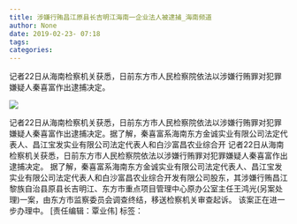 ```yaml
---
title: 涉嫌行贿昌江原县长吉明江海南一企业法人被逮捕_海南频道
author: None
date: 2019-02-23- 07:18
tags: 
categories: 
---
```

记者22日从海南检察机关获悉，日前东方市人民检察院依法以涉嫌行贿罪对犯罪嫌疑人秦喜富作出逮捕决定。
<!-- more -->
                
<img align="center" border="0" src="http://p2.ifengimg.com/a/2016/0810/204c433878d5cf9size1_w16_h16.png" />
                
            
记者22日从海南检察机关获悉，日前东方市人民检察院依法以涉嫌行贿罪对犯罪嫌疑人秦喜富作出逮捕决定。据了解，秦喜富系海南东方金诚实业有限公司法定代表人、昌江宝发实业有限公司法定代表人和白沙富昌农业综合开
记者22日从海南检察机关获悉，日前东方市人民检察院依法以涉嫌行贿罪对犯罪嫌疑人秦喜富作出逮捕决定。
据了解，秦喜富系海南东方金诚实业有限公司法定代表人、昌江宝发实业有限公司法定代表人和白沙富昌农业综合开发有限公司股东，其涉嫌行贿昌江黎族自治县原县长吉明江、东方市重点项目管理中心原办公室主任王鸿光(另案处理)一案，由东方市监察委员会调查终结，移送检察机关审查起诉。
该案正在进一步办理中。
[责任编辑：覃业伟]
标签：
 
             
